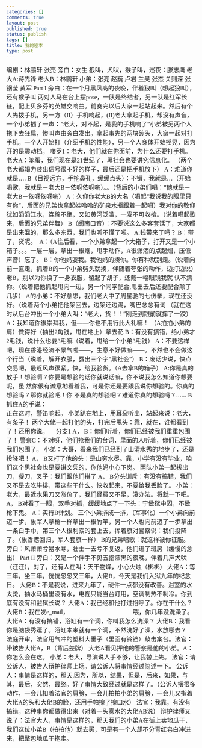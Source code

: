 ```yaml
--- 
categories: []
comments: true
layout: post
published: true
status: publish
tags: []
title: 我的剧本
type: post
---
```

<div id="msgcns!3725CC0EE38B1F6!111" class="bvMsg">
<font size="3">编剧：林鹏轩<font face="Times New Roman"> </font>张亮<font face="Times New Roman"> </font></font> <font size="3">旁白：女生<font face="Times New Roman"> </font>狼叫，犬吠，猴子叫，巡夜：滕志鹰</font> <font size="3">老大<font face="Times New Roman">A:</font>蒋先锋<font face="Times New Roman"> </font>老大<font face="Times New Roman">B</font>：林鹏轩<font face="Times New Roman"> </font>小弟：张亮<font face="Times New Roman"> </font>赵巍<font face="Times New Roman"> </font>卢君<font face="Times New Roman"> </font>兰昊<font face="Times New Roman"> </font>张杰<font face="Times New Roman"> </font>关则深<font face="Times New Roman"> </font>张钢莹<font face="Times New Roman"> </font>黄军</font> <font face="Times New Roman" size="3">Part I</font> <font size="3">旁白：在一个月黑风高的夜晚，伴着狼叫（想起狼叫），还有猴子叫</font> <font size="3">两对人马在台上摆<font face="Times New Roman">pose</font>，一队是终结者，另一队是红军长征，配上贝多芬的英雄交响曲。前奏完以后大家一起站起来。然后有个人先拨手机，另一方（<font face="Times New Roman">II</font>）手机响起，<font face="Times New Roman">(II)</font>老大拿起手机，却没有声音，一个小弟插了一声：“老大，对不起，是我的手机响了”小弟被另两个人拖下去狂扁，惨叫声由旁白发出。拿起事先的两块砖头，大家一起对打手机。一个人开始打（介绍手机的性能），另一个人身体开始摇晃，因为开的是震动档。</font> <font size="3">喽罗<font face="Times New Roman">1</font>：老大，他们就在你面前，为什么还要打手机。</font> <font size="3">老大<font face="Times New Roman">A</font>：笨蛋，我们现在是<font face="Times New Roman">21</font>世纪了，黑社会也要讲究信息化。</font> <font size="3">（两个老大都竭力装出信号很不好的样子，最后还是把手机放下）</font> <font size="3"><font face="Times New Roman">A</font>：难道你就是<font face="Times New Roman">….</font></font> <font size="3"><font face="Times New Roman">B</font>（目视远方，手挖鼻孔，缓缓点头）：不错，我就是<font face="Times New Roman">…</font>（开始唱歌，我就是－老大<font face="Times New Roman">B</font>－依呀依呀喲）。。（背后的小弟们唱：“他就是－老大<font face="Times New Roman">B</font>－依呀依呀喲）<font face="Times New Roman"> </font></font> <font size="3"><font face="Times New Roman">A</font>：久仰你老大<font face="Times New Roman">B</font>的大名（唱起“我说我的眼里只有你”，后面的兄弟也拿起娃哈哈的矿泉水瓶跟着一起唱）我对你的敬仰犹如滔滔江水，连绵不绝，又如黄河泛滥，一发不可收拾。（说着唱起歌来，后面的兄弟伴舞）</font> <font size="3"><font face="Times New Roman">B</font>（闽南口音）：不要说这么多客套话了，大家都是出来混的，那么多东西，我们也听不懂了啦。<font face="Times New Roman"> </font></font> <font size="3"><font face="Times New Roman">A:</font>钱带来了吗？</font> <font size="3"><font face="Times New Roman">B</font>：带了，货呢。</font> <font size="3"><font face="Times New Roman"> A</font>：（<font face="Times New Roman">A</font>往后看，一个小弟拿起一个大箱子，打开又是一个小箱子。。。一层一层，拿出一根烟，甩手动作，<font face="Times New Roman">A</font>很潇洒的点起烟，压低声音）忘了。</font> <font size="3"><font face="Times New Roman">B</font>：你他妈耍我。我他妈的揍你。你有种就别走。（说着向前一直走，抓着<font face="Times New Roman">B</font>的一个小弟劈头就揍，伴随着夸张的动作，边打边说）老<font face="Times New Roman">B</font>，别以为你换了一身衣服，留起了胡子，还戴一幅眼镜我就<font face="Times New Roman"> </font>认不清你。（说着把他抓起甩向一边，另一个同学配合<font face="Times New Roman">,</font>甩出去后还要配合颠了几步）</font> <font size="3"><font face="Times New Roman">A</font>的小弟：不好意思，我们老大中了周星驰的七伤拳，现在还没好。（说着两个小弟把他架回去，边架还边踢，嘴巴念念有词</font> <font size="3">（就在这时从后台冲出一个小弟大叫：“老大，货！！”刚走到跟前就摔了一跤）</font> <font size="3"><font face="Times New Roman">A</font>：我知道你很崇拜我，但――你也不用行此大礼嘛！</font> <font size="3">（<font face="Times New Roman">A</font>拍拍小弟的肩）做得好（抽出<font face="Times New Roman">2</font>角钱，甩在地上）拿去花</font> <font size="3"><font face="Times New Roman">B</font>：有没有搞错，给小弟才<font face="Times New Roman">2</font>毛钱，说什么也要<font face="Times New Roman">3</font>毛嘛（说着，甩给一个小弟<font face="Times New Roman">3</font>毛钱）</font> <font size="3"><font face="Times New Roman">A</font>：不要这样吧，现在香港经济不景气啦――，生意不好做嘛――。不然也不会做这个行当（说着，解开衣服，露出三个字“黑社会”）</font> <font size="3"><font face="Times New Roman">B</font>：废话少说，快点交易吧，最近风声很紧。快，给我验货。（<font face="Times New Roman">A</font>去拿<font face="Times New Roman">B</font>的箱子）</font> <font size="3"><font face="Times New Roman">A:</font>你是真的放手！想验啊？你要是想验的话你就说话嘛，你不说我怎么知道你想要呢，虽</font> <font size="3">然你很有诚意地看着我，可是你还是要跟我说你想验的。你真的想验吗？那你就验吧！你</font> <font size="3">不是真的想验吧？难道你真的想验吗？……</font> <font size="3"><font face="Times New Roman">B</font>抓住<font face="Times New Roman">A</font>的手说：</font><br><font size="3">正在这时，警笛响起。</font> <font size="3">小弟趴在地上，用耳朵听出，站起来说：老大，有条子！</font> <font size="3">两个大佬一起打他的头，打完后甩头：靠，就在，谁都看到了！还用你说。</font> <font face="Times New Roman" size="3"> </font> <font face="Times New Roman" size="3"> </font> <font size="3">分支<font face="Times New Roman">1</font></font> <font face="Times New Roman"><font size="3">A，</font> <font size="3">B</font></font><font size="3">：你们听着，你们已经被我们重重包围了！</font> <font size="3">警察<font face="Times New Roman">C</font>：不对呀，他们抢我们的台词，里面的人听着，你们已经被我们包围了。</font> <font size="3">小弟：大哥，看来我们已经到了山清水秀的地步了，还是投降吧！</font> <font face="Times New Roman"><font size="3">A，</font> <font size="3">B</font></font><font size="3">又打了他的头：是山穷水尽。靠，小学有没有毕业，咱们这个黑社会也是要讲文凭的，你他妈小心下岗。</font> <font size="3">两队小弟一起拔出刀，餐刀，叉子：我们跟他们拼了</font> <font face="Times New Roman"><font size="3">A，</font> <font size="3">B</font></font><font size="3">分头训斥：有没有搞错，我们又不是去吃牛排，带这些干什么。快收起来，不要给我丢脸了。</font> <font size="3">小弟：老大，最近水果刀又涨价了，我们经费又不足，没办法。将就一下吧。</font> <font face="Times New Roman"><font size="3">A，</font> <font size="3">B</font></font><font size="3">对看了一眼，双手对抓，缓缓地点了一下头：宁做狱中囚，不做枪下鬼。</font> <font size="3"><font face="Times New Roman">A</font>：实行<font face="Times New Roman">B</font>计划。</font> <font size="3">三个小弟排成一排，（军事化）一个小弟向前迈一步，象军人拿枪一样拿出一根竹竿，另一个人也向前迈了一步拿出一条白手巾，第三个人很利索的套上去，挥着旗对警察说：我们投降了。（象香港回归，军人套旗一样）</font> <font size="3"><font face="Times New Roman">B</font>的兄弟唱歌：就这样被你征服。</font> <font size="3">旁白：风萧萧兮易水寒，壮士一去兮不复返，他们进了班房（缓慢的念出）</font> <font face="Times New Roman" size="3">Part II</font> <font size="3">旁白：又是一个伸手不见五指漆黑的夜晚，伴着几声犬吠（汪汪），对了，还有人在叫：天干物燥，小心火烛（梆梆）</font> <font size="3">大佬<font face="Times New Roman">A</font>：等三年，坐三年，恍恍忽忽又三年，大佬<font face="Times New Roman">B</font>，今天是我们入狱九年的纪念日。</font> <font size="3">大佬<font face="Times New Roman">B</font>：不是我说，进来九年了，硬件一点都没有改善。浴室的水太烫，抽水马桶里没有水，电视只能当台灯用，空调制热不制冷。你到底有没有和监狱长说？</font> <font size="3">大佬<font face="Times New Roman">A</font>：我已经和他打过招呼了。你在干什么？</font> <font size="3">大佬<font face="Times New Roman">B</font>：我在发<font face="Times New Roman">e_mail</font>，</font> <font face="Times New Roman" size="3"> </font> <font face="Times New Roman" size="3"> </font> <font face="Times New Roman" size="3"> </font> <font face="Times New Roman" size="3"> </font> <font face="Times New Roman" size="3"> </font> <font face="Times New Roman" size="3"> </font> <font face="Times New Roman" size="3"> </font> <font face="Times New Roman" size="3"> </font> <font face="Times New Roman" size="3"> </font> <font face="Times New Roman" size="3"> </font> <font face="Times New Roman" size="3"> </font> <font face="Times New Roman" size="3"> </font> <font face="Times New Roman" size="3"> </font> <font face="Times New Roman" size="3"> </font> <font face="Times New Roman" size="3"> </font> <font face="Times New Roman" size="3"> </font> <font face="Times New Roman" size="3"> </font> <font face="Times New Roman" size="3"> </font> <font face="Times New Roman" size="3"> </font> <font face="Times New Roman" size="3"> </font> <font face="Times New Roman" size="3"> </font> <font size="3">喂，你几年没洗澡了。</font> <font size="3">大佬<font face="Times New Roman">A</font>：有没有搞错，浴缸有一个洞，你叫我怎么洗澡？</font> <font size="3">大佬<font face="Times New Roman">B</font>：我看你是脑袋秀逗了。浴缸本来就有一个洞，不然洗好了澡，水放哪去？</font> <font face="Times New Roman" size="3"> </font> <font face="Times New Roman" size="3"> </font> <font size="3">法庭开审，法官用气冲的塑料大垂子（里面有铃铛）敲击案台。法官：带被告大佬<font face="Times New Roman">A</font>，<font face="Times New Roman">B</font>（背后差牌）</font> <font size="3">大老<font face="Times New Roman">A</font>看见押他的警察是他的小弟。<font face="Times New Roman">A</font>：你怎么会在这。</font> <font size="3">小弟：老大，导演说人手不够，让我替上先。</font> <font size="3">法官：请公诉人，被告人辩护律师上场。请公诉人将事情经过简述一下。</font> <font size="3">公诉人：事情是这样的，那天<font face="Times New Roman">,</font>因为，所以，结果，但是，后来，如果，与其，最后，突然，最终。好了事情大致经过就是这样了。（公诉人摆很多动作，一会儿扣着法官的肩膀，一会儿拍拍小弟的肩膀，一会儿又指着大佬<font face="Times New Roman">A</font>的头和大佬<font face="Times New Roman">B</font>的脸，还用手帕擦了擦口水）</font> <font size="3">法官：我靠，有没有搞错。这种事你都做得出来（对着一头雾水的大佬<font face="Times New Roman">AB</font>说）</font> <font size="3">辩护律师又说了：法官大人，事情是这样的，那天我们的小弟<font face="Times New Roman">A</font>在街上卖地瓜干，我们这位小弟<font face="Times New Roman">B</font>（拍拍他）就去买，可是有一个人却不分青红皂白冲进来，把整包地瓜干抱走。</font> <font face="Times New Roman" size="3"> </font> <font face="Times New Roman" size="3"> </font> <font face="Times New Roman" size="3"> </font> <font face="Times New Roman" size="3"> </font> <font face="Times New Roman" size="3"> </font> </div>
